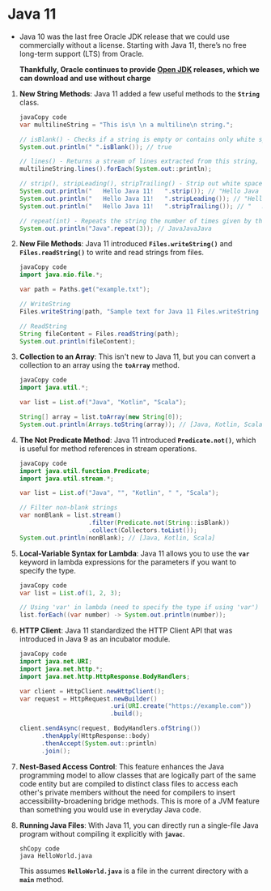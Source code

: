 # Java 11

- Java 10 was the last free Oracle JDK release that we could use commercially without a license. Starting with Java 11, there’s no free long-term support (LTS) from Oracle.

  **Thankfully, Oracle continues to provide [Open JDK](https://jdk.java.net/) releases, which we can download and use without charge**


1. **New String Methods**:
   Java 11 added a few useful methods to the **`String`** class.

    ```java
    javaCopy code
    var multilineString = "This is\n \n a multiline\n string.";
    
    // isBlank() - Checks if a string is empty or contains only white space.
    System.out.println(" ".isBlank()); // true
    
    // lines() - Returns a stream of lines extracted from this string, separated by line terminators.
    multilineString.lines().forEach(System.out::println);
    
    // strip(), stripLeading(), stripTrailing() - Strip out white space from the entire string, the beginning, or the end, respectively.
    System.out.println("   Hello Java 11!   ".strip()); // "Hello Java 11!"
    System.out.println("   Hello Java 11!   ".stripLeading()); // "Hello Java 11!   "
    System.out.println("   Hello Java 11!   ".stripTrailing()); // "   Hello Java 11!"
    
    // repeat(int) - Repeats the string the number of times given by the int parameter.
    System.out.println("Java".repeat(3)); // JavaJavaJava
    
    ```

2. **New File Methods**:
   Java 11 introduced **`Files.writeString()`** and **`Files.readString()`** to write and read strings from files.

    ```java
    javaCopy code
    import java.nio.file.*;
    
    var path = Paths.get("example.txt");
    
    // WriteString
    Files.writeString(path, "Sample text for Java 11 Files.writeString method.");
    
    // ReadString
    String fileContent = Files.readString(path);
    System.out.println(fileContent);
    
    ```

3. **Collection to an Array**:
   This isn't new to Java 11, but you can convert a collection to an array using the **`toArray`** method.

    ```java
    javaCopy code
    import java.util.*;
    
    var list = List.of("Java", "Kotlin", "Scala");
    
    String[] array = list.toArray(new String[0]);
    System.out.println(Arrays.toString(array)); // [Java, Kotlin, Scala]
    
    ```

4. **The Not Predicate Method**:
   Java 11 introduced **`Predicate.not()`**, which is useful for method references in stream operations.

    ```java
    javaCopy code
    import java.util.function.Predicate;
    import java.util.stream.*;
    
    var list = List.of("Java", "", "Kotlin", " ", "Scala");
    
    // Filter non-blank strings
    var nonBlank = list.stream()
                       .filter(Predicate.not(String::isBlank))
                       .collect(Collectors.toList());
    System.out.println(nonBlank); // [Java, Kotlin, Scala]
    
    ```

5. **Local-Variable Syntax for Lambda**:
   Java 11 allows you to use the **`var`** keyword in lambda expressions for the parameters if you want to specify the type.

    ```java
    javaCopy code
    var list = List.of(1, 2, 3);
    
    // Using 'var' in lambda (need to specify the type if using 'var')
    list.forEach((var number) -> System.out.println(number));
    
    ```

6. **HTTP Client**:
   Java 11 standardized the HTTP Client API that was introduced in Java 9 as an incubator module.

    ```java
    javaCopy code
    import java.net.URI;
    import java.net.http.*;
    import java.net.http.HttpResponse.BodyHandlers;
    
    var client = HttpClient.newHttpClient();
    var request = HttpRequest.newBuilder()
                             .uri(URI.create("https://example.com"))
                             .build();
    
    client.sendAsync(request, BodyHandlers.ofString())
          .thenApply(HttpResponse::body)
          .thenAccept(System.out::println)
          .join();
    
    ```

7. **Nest-Based Access Control**:
   This feature enhances the Java programming model to allow classes that are logically part of the same code entity but are compiled to distinct class files to access each other's private members without the need for compilers to insert accessibility-broadening bridge methods. This is more of a JVM feature than something you would use in everyday Java code.
8. **Running Java Files**:
   With Java 11, you can directly run a single-file Java program without compiling it explicitly with **`javac`**.

    ```
    shCopy code
    java HelloWorld.java
    
    ```

   This assumes **`HelloWorld.java`** is a file in the current directory with a **`main`** method.